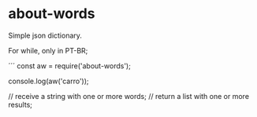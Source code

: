 # about-words
Simple json dictionary.

For while, only in PT-BR;

´´´
const aw = require('about-words');

console.log(aw('carro'));

// receive a string with one or more words;
// return a list with one or more results;
```